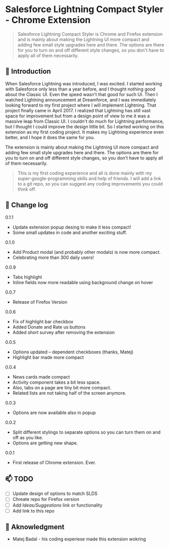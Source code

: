 # Salesforce Lightning Compact Styler - Chrome Extension

>Salesforce Lightning Compact Styler is Chrome and Firefox extension and is mainly about making the Lightning UI more compact and adding few small style upgrades here and there. The options are there for you to turn on and off different style changes, so you don't have to apply all of them necessarily.

## :speech_balloon: Introduction
When Salesforce Lightning was introduced, I was excited. I started working with Salesforce only less than a year before, and I thought nothing good about the Classic UI. Even the speed wasn't that good for such UI. Then I watched Lightning announcement at Dreamforce, and I was immediately looking forward to my first project where I will implement Lightning. That project finally came in April 2017. I realized that Lightning has still vast space for improvement but from a design point of view to me it was a massive leap from Classic UI. I couldn't do much for Lightning performance, but I thought I could improve the design little bit. So I started working on this extension as my first coding project. It makes my Lightning experience even better, and I hope it does the same for you.

The extension is mainly about making the Lightning UI more compact and adding few small style upgrades here and there. The options are there for you to turn on and off different style changes, so you don't have to apply all of them necessarily.

>This is my first coding experience and all is done mainly with my super-google-programming skills and help of friends. I will add a link to a git repo, so you can suggest any coding improvements you could think off.

## :ledger: Change log
0.1.1
- Update extension popup desing to make it less compact!
- Some small updates in code and another exciting stuff.

0.1.0
- Add Product modal (and probably other modals) is now more compact.
- Celebrating more than 300 daily users!

0.0.9
- Tabs highlight
- Inline fields now more readable using background change on hover

0.0.7
- Release of Firefox Version

0.0.6
- Fix of highlight bar checkbox
- Added Donate and Rate us buttons
- Added short survey after removing the extension

0.0.5
- Options updated – dependent checkboxes (thanks, Matej)
- Highlight bar made more compact

0.0.4
- News cards made compact
- Activity component takes a bit less space.
- Also, tabs on a page are tiny bit more compact.
- Related lists are not taking half of the screen anymore.

0.0.3
- Options are now available also in popup

0.0.2
- Split different stylings to separate options so you can turn them on and off as you like.
- Options are getting new shape.

0.0.1
- First release of Chrome extension. Ever.

## :mailbox: TODO
- [ ] Update design of options to match SLDS
- [ ] Chreate repo for Firefox version
- [ ] Add _Ideas/Suggestions_ link or functionality
- [ ] Add link to this repo

## :loudspeaker: Aknowledgment
- Matej Badal - his coding experiese made this extension wokring
